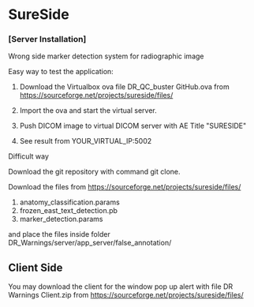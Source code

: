 # SureSide

### [Server Installation]

Wrong side marker detection system for radiographic image

Easy way to test the application:

1. Download the Virtualbox ova file DR_QC_buster GitHub.ova from  https://sourceforge.net/projects/sureside/files/
  
2. Import the ova and start the virtual server.

3. Push DICOM image to virtual DICOM server with AE Title "SURESIDE"

4. See result from YOUR_VIRTUAL_IP:5002


Difficult way

Download the git repository with command git clone.

Download the files from https://sourceforge.net/projects/sureside/files/

1. anatomy_classification.params
2. frozen_east_text_detection.pb
3. marker_detection.params

and place the files inside folder DR_Warnings/server/app_server/false_annotation/

## Client Side

You may download the client for the window pop up alert with file DR Warnings Client.zip from https://sourceforge.net/projects/sureside/files/




